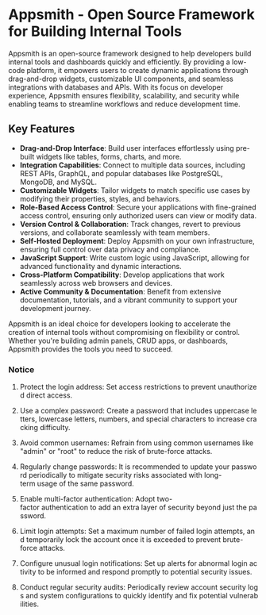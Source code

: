 # Appsmith - Open Source Framework for Building Internal Tools

Appsmith is an open-source framework designed to help developers build internal tools and dashboards quickly and efficiently. By providing a low-code platform, it empowers users to create dynamic applications through drag-and-drop widgets, customizable UI components, and seamless integrations with databases and APIs. With its focus on developer experience, Appsmith ensures flexibility, scalability, and security while enabling teams to streamline workflows and reduce development time.

## Key Features

- **Drag-and-Drop Interface**: Build user interfaces effortlessly using pre-built widgets like tables, forms, charts, and more.
- **Integration Capabilities**: Connect to multiple data sources, including REST APIs, GraphQL, and popular databases like PostgreSQL, MongoDB, and MySQL.
- **Customizable Widgets**: Tailor widgets to match specific use cases by modifying their properties, styles, and behaviors.
- **Role-Based Access Control**: Secure your applications with fine-grained access control, ensuring only authorized users can view or modify data.
- **Version Control & Collaboration**: Track changes, revert to previous versions, and collaborate seamlessly with team members.
- **Self-Hosted Deployment**: Deploy Appsmith on your own infrastructure, ensuring full control over data privacy and compliance.
- **JavaScript Support**: Write custom logic using JavaScript, allowing for advanced functionality and dynamic interactions.
- **Cross-Platform Compatibility**: Develop applications that work seamlessly across web browsers and devices.
- **Active Community & Documentation**: Benefit from extensive documentation, tutorials, and a vibrant community to support your development journey.

Appsmith is an ideal choice for developers looking to accelerate the creation of internal tools without compromising on flexibility or control. Whether you're building admin panels, CRUD apps, or dashboards, Appsmith provides the tools you need to succeed.

### Notice

1.  Protect the login address: Set access restrictions to prevent unauthorized direct access.
    
2.  Use a complex password: Create a password that includes uppercase letters, lowercase letters, numbers, and special characters to increase cracking difficulty.
    
3.  Avoid common usernames: Refrain from using common usernames like "admin" or "root" to reduce the risk of brute-force attacks.
    
4.  Regularly change passwords: It is recommended to update your password periodically to mitigate security risks associated with long-term usage of the same password.
    
5.  Enable multi-factor authentication: Adopt two-factor authentication to add an extra layer of security beyond just the password.
    
6.  Limit login attempts: Set a maximum number of failed login attempts, and temporarily lock the account once it is exceeded to prevent brute-force attacks.
    
7.  Configure unusual login notifications: Set up alerts for abnormal login activity to be informed and respond promptly to potential security issues.
    
8.  Conduct regular security audits: Periodically review account security logs and system configurations to quickly identify and fix potential vulnerabilities.
        